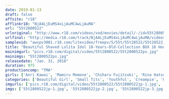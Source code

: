 ```yaml
---
date: 2019-01-13
draft: false
affsite: "r18"
afflinkr18: "NjA4LjEuMS4xLjAuMC4wLjAuMA"
url: "55t2800522"
urloriginal: "http://www.r18.com/videos/vod/movies/detail/-/id=55t2800522"
urlfinal: "http://media.r18.com/track/NjA4LjEuMS4xLjAuMC4wLjAuMA/videos/vod/movies/detail/-/id=55t2800522"
samplevid: "awspv3001.r18.com/litevideo/freepv/5/55t/55t28522/55t28522_dmb_w.mp4"
title: "Beautiful Shaved Lolita Idol 18-Years-Old-Collection BOX 16 Hours"
mainimgurl: "pics.r18.com/digital/video/55t2800522/55t2800522ps.jpg"
mainimgs: "55t2800522ps.jpg"
releasedate: "Jan. 31, 2018"
duration: 975
productioncomp: "TMA"
girls: ['Anri Kawai', 'Mamiru Momone', 'Chiharu Fujitsuki', 'Rina Hatsumi', 'Mikako Abe', 'Yuuki Itano', 'Aya Eikura', 'Marie Konishi', 'Mei Hayama', 'Sara Kotone']
categories: ['Beautiful Girl', 'Small Tits', 'Youthful', 'Creampie', 'Compilation', 'Hi-Def', 'More Than 16 Hours Of Footage']
imgurls: ['pics.r18.com/digital/video/55t2800522/55t2800522jp-1.jpg', 'pics.r18.com/digital/video/55t2800522/55t2800522jp-2.jpg', 'pics.r18.com/digital/video/55t2800522/55t2800522jp-3.jpg', 'pics.r18.com/digital/video/55t2800522/55t2800522jp-4.jpg', 'pics.r18.com/digital/video/55t2800522/55t2800522jp-5.jpg', 'pics.r18.com/digital/video/55t2800522/55t2800522jp-6.jpg', 'pics.r18.com/digital/video/55t2800522/55t2800522jp-7.jpg', 'pics.r18.com/digital/video/55t2800522/55t2800522jp-8.jpg', 'pics.r18.com/digital/video/55t2800522/55t2800522jp-9.jpg', 'pics.r18.com/digital/video/55t2800522/55t2800522jp-10.jpg', 'pics.r18.com/digital/video/55t2800522/55t2800522jp-11.jpg', 'pics.r18.com/digital/video/55t2800522/55t2800522jp-12.jpg', 'pics.r18.com/digital/video/55t2800522/55t2800522jp-13.jpg', 'pics.r18.com/digital/video/55t2800522/55t2800522jp-14.jpg', 'pics.r18.com/digital/video/55t2800522/55t2800522jp-15.jpg', 'pics.r18.com/digital/video/55t2800522/55t2800522jp-16.jpg', 'pics.r18.com/digital/video/55t2800522/55t2800522jp-17.jpg', 'pics.r18.com/digital/video/55t2800522/55t2800522jp-18.jpg', 'pics.r18.com/digital/video/55t2800522/55t2800522jp-19.jpg', 'pics.r18.com/digital/video/55t2800522/55t2800522jp-20.jpg']
imgs: ['55t2800522jp-1.jpg', '55t2800522jp-2.jpg', '55t2800522jp-3.jpg', '55t2800522jp-4.jpg', '55t2800522jp-5.jpg', '55t2800522jp-6.jpg', '55t2800522jp-7.jpg', '55t2800522jp-8.jpg', '55t2800522jp-9.jpg', '55t2800522jp-10.jpg', '55t2800522jp-11.jpg', '55t2800522jp-12.jpg', '55t2800522jp-13.jpg', '55t2800522jp-14.jpg', '55t2800522jp-15.jpg', '55t2800522jp-16.jpg', '55t2800522jp-17.jpg', '55t2800522jp-18.jpg', '55t2800522jp-19.jpg', '55t2800522jp-20.jpg']
---
```

